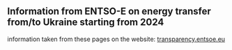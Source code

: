 ## Information from ENTSO-E on energy transfer from/to Ukraine starting from 2024

information taken from these pages on the website: [transparency.entsoe.eu](https://transparency.entsoe.eu/transmission-domain/physicalFlow/show?name=&defaultValue=false&viewType=TABLE&areaType=BORDER_CTY&atch=false&dateTime.dateTime=11.07.2024+00:00%7CCET%7CDAY&border.values=CTY%7C10Y1001C--00003F!CTY_CTY%7C10Y1001C--00003F_CTY_CTY%7C10YPL-AREA-----S&dateTime.timezone=CET_CEST&dateTime.timezone_input=CET+(UTC+1)+/+CEST+(UTC+2))